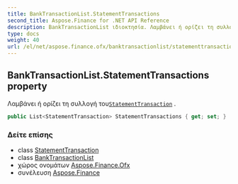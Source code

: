 ```yaml
---
title: BankTransactionList.StatementTransactions
second_title: Aspose.Finance for .NET API Reference
description: BankTransactionList ιδιοκτησία. Λαμβάνει ή ορίζει τη συλλογή τουStatementTransaction .
type: docs
weight: 40
url: /el/net/aspose.finance.ofx/banktransactionlist/statementtransactions/
---
```

## BankTransactionList.StatementTransactions property

Λαμβάνει ή ορίζει τη συλλογή του[`StatementTransaction`](../../statementtransaction/) .

```csharp
public List<StatementTransaction> StatementTransactions { get; set; }
```

### Δείτε επίσης

* class [StatementTransaction](../../statementtransaction/)
* class [BankTransactionList](../)
* χώρος ονομάτων [Aspose.Finance.Ofx](../../banktransactionlist/)
* συνέλευση [Aspose.Finance](../../../)


